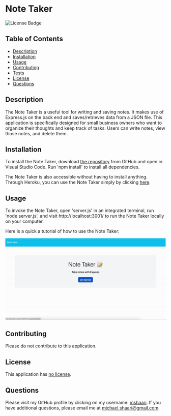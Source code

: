 # Note Taker
  
  ![License Badge](https://img.shields.io/badge/license-no%20license-blue)

  ## Table of Contents
  * [Description](#description)
  * [Installation](#installation)
  * [Usage](#usage)
  * [Contributing](#contributing)
  * [Tests](#tests)
  * [License](#license)
  * [Questions](#questions)

  ## Description
  The Note Taker is a useful tool for writing and saving notes. It makes use of Express.js on the back end and saves/retrieves data from a JSON file. This application is specifically designed for small business owners who want to organize their thoughts and keep track of tasks. Users can write notes, view those notes, and delete them. 

  ## Installation
  To install the Note Taker, download [the repository](https://github.com/mshaari/note-taker) from GitHub and open in Visual Studio Code. Run 'npm install' to install all dependencies. 

  The Note Taker is also accessible without having to install anything. Through Heroku, you can use the Note Taker simply by clicking [here](https://floating-scrubland-28964.herokuapp.com/notes). 

  ## Usage
  To invoke the Note Taker, open 'server.js' in an integrated terminal, run 'node server.js', and visit http://localhost:3001/ to run the Note Taker locally on your computer. 

  Here is a quick a tutorial of how to use the Note Taker: 
  
  ![Demo of Note Taker](Demo.gif)

  ## Contributing
  Please do not contribute to this application.

  ## License
  This application has [no license](https://choosealicense.com/no-permission).

  ## Questions
  Please visit my GitHub profile by clicking on my username: [mshaari](https://github.com/mshaari). If you have additional questions, please email me at michael.shaari@gmail.com.